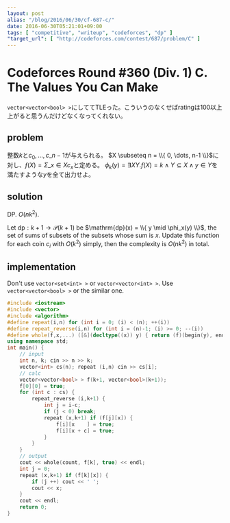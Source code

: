 ```yaml
---
layout: post
alias: "/blog/2016/06/30/cf-687-c/"
date: 2016-06-30T05:21:01+09:00
tags: [ "competitive", "writeup", "codeforces", "dp" ]
"target_url": [ "http://codeforces.com/contest/687/problem/C" ]
---
```


# Codeforces Round #360 (Div. 1) C. The Values You Can Make

`vector<vector<bool> >`にしててTLEった。こういうのなくせばratingは100以上上がると思うんだけどなくなってくれない。

## problem

整数$k$と$c_0, \dots, c\_{n-1}$が与えられる。
$X \subseteq n = \\{ 0, \dots, n-1 \\}$に対し、$f(X) = \Sigma\_{x \in X} c_x$と定める。
$\phi_k(y) = \exists X Y. f(X) = k \land Y \subseteq X \land y \in Y$を満たすような$y$を全て出力せよ。

## solution

DP. $O(nk^2)$.

Let $\mathrm{dp} : k+1 \to \mathcal{P}(k+1)$ be $\mathrm{dp}(x) = \\{ y \mid \phi_x(y) \\}$, the set of sums of subsets of the subsets whose sum is $x$.
Update this function for each coin $c_i$ with $O(k^2)$ simply, then the complexity is $O(nk^2)$ in total. 

## implementation

Don't use `vector<set<int> >` or `vector<vector<int> >`. Use `vector<vector<bool> >` or the similar one.

``` c++
#include <iostream>
#include <vector>
#include <algorithm>
#define repeat(i,n) for (int i = 0; (i) < (n); ++(i))
#define repeat_reverse(i,n) for (int i = (n)-1; (i) >= 0; --(i))
#define whole(f,x,...) ([&](decltype((x)) y) { return (f)(begin(y), end(y), ## __VA_ARGS__); })(x)
using namespace std;
int main() {
    // input
    int n, k; cin >> n >> k;
    vector<int> cs(n); repeat (i,n) cin >> cs[i];
    // calc
    vector<vector<bool> > f(k+1, vector<bool>(k+1));
    f[0][0] = true;
    for (int c : cs) {
        repeat_reverse (i,k+1) {
            int j = i-c;
            if (j < 0) break;
            repeat (x,k+1) if (f[j][x]) {
                f[i][x    ] = true;
                f[i][x + c] = true;
            }
        }
    }
    // output
    cout << whole(count, f[k], true) << endl;
    int j = 0;
    repeat (x,k+1) if (f[k][x]) {
        if (j ++) cout << ' ';
        cout << x;
    }
    cout << endl;
    return 0;
}
```
